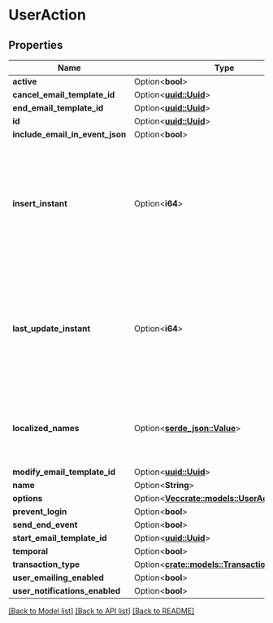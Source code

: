 # UserAction

## Properties

Name | Type | Description | Notes
------------ | ------------- | ------------- | -------------
**active** | Option<**bool**> |  | [optional]
**cancel_email_template_id** | Option<[**uuid::Uuid**](uuid::Uuid.md)> |  | [optional]
**end_email_template_id** | Option<[**uuid::Uuid**](uuid::Uuid.md)> |  | [optional]
**id** | Option<[**uuid::Uuid**](uuid::Uuid.md)> |  | [optional]
**include_email_in_event_json** | Option<**bool**> |  | [optional]
**insert_instant** | Option<**i64**> | The number of milliseconds since the unix epoch: January 1, 1970 00:00:00 UTC. This value is always in UTC. | [optional]
**last_update_instant** | Option<**i64**> | The number of milliseconds since the unix epoch: January 1, 1970 00:00:00 UTC. This value is always in UTC. | [optional]
**localized_names** | Option<[**serde_json::Value**](.md)> | Models a set of localized Strings that can be stored as JSON. | [optional]
**modify_email_template_id** | Option<[**uuid::Uuid**](uuid::Uuid.md)> |  | [optional]
**name** | Option<**String**> |  | [optional]
**options** | Option<[**Vec<crate::models::UserActionOption>**](UserActionOption.md)> |  | [optional]
**prevent_login** | Option<**bool**> |  | [optional]
**send_end_event** | Option<**bool**> |  | [optional]
**start_email_template_id** | Option<[**uuid::Uuid**](uuid::Uuid.md)> |  | [optional]
**temporal** | Option<**bool**> |  | [optional]
**transaction_type** | Option<[**crate::models::TransactionType**](TransactionType.md)> |  | [optional]
**user_emailing_enabled** | Option<**bool**> |  | [optional]
**user_notifications_enabled** | Option<**bool**> |  | [optional]

[[Back to Model list]](../README.md#documentation-for-models) [[Back to API list]](../README.md#documentation-for-api-endpoints) [[Back to README]](../README.md)


